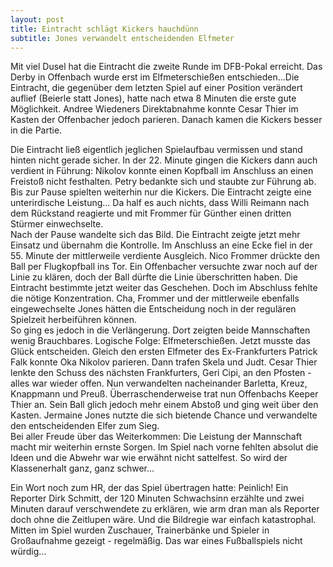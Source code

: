 ```yaml
---
layout: post
title: Eintracht schlägt Kickers hauchdünn
subtitle: Jones verwandelt entscheidenden Elfmeter
---
```


Mit viel Dusel hat die Eintracht die zweite Runde im DFB-Pokal erreicht. Das Derby in Offenbach wurde erst im Elfmeterschießen entschieden...Die Eintracht, die gegenüber dem letzten Spiel auf einer Position verändert auflief (Beierle statt Jones), hatte nach etwa 8 Minuten die erste gute Möglichkeit. Andree Wiedeners Direktabnahme konnte Cesar Thier im Kasten der Offenbacher jedoch parieren. Danach kamen die Kickers besser in die Partie.

Die Eintracht ließ eigentlich jeglichen Spielaufbau vermissen und stand hinten nicht gerade sicher. In der 22. Minute gingen die Kickers dann auch verdient in Führung: Nikolov konnte einen Kopfball im Anschluss an einen Freistoß nicht festhalten. Petry bedankte sich und staubte zur Führung ab. Bis zur Pause spielten weiterhin nur die Kickers. Die Eintracht zeigte eine unterirdische Leistung... Da half es auch nichts, dass Willi Reimann nach dem Rückstand reagierte und mit Frommer für Günther einen dritten Stürmer einwechselte.  
Nach der Pause wandelte sich das Bild. Die Eintracht zeigte jetzt mehr Einsatz und übernahm die Kontrolle. Im Anschluss an eine Ecke fiel in der 55. Minute der mittlerweile verdiente Ausgleich. Nico Frommer drückte den Ball per Flugkopfball ins Tor. Ein Offenbacher versuchte zwar noch auf der Linie zu klären, doch der Ball dürfte die Linie überschritten haben. Die Eintracht bestimmte jetzt weiter das Geschehen. Doch im Abschluss fehlte die nötige Konzentration. Cha, Frommer und der mittlerweile ebenfalls eingewechselte Jones hätten die Entscheidung noch in der regulären Spielzeit herbeiführen können.  
So ging es jedoch in die Verlängerung. Dort zeigten beide Mannschaften wenig Brauchbares. Logische Folge: Elfmeterschießen. Jetzt musste das Glück entscheiden. Gleich den ersten Elfmeter des Ex-Frankfurters Patrick Falk konnte Oka Nikolov parieren. Dann trafen Skela und Judt. Cesar Thier lenkte den Schuss des nächsten Frankfurters, Geri Cipi, an den Pfosten - alles war wieder offen. Nun verwandelten nacheinander Barletta, Kreuz, Knappmann und Preuß. Überraschenderweise trat nun Offenbachs Keeper Thier an. Sein Ball glich jedoch mehr einem Abstoß und ging weit über den Kasten. Jermaine Jones nutzte die sich bietende Chance und verwandelte den entscheidenden Elfer zum Sieg.  
Bei aller Freude über das Weiterkommen: Die Leistung der Mannschaft macht mir weiterhin ernste Sorgen. Im Spiel nach vorne fehlten absolut die Ideen und die Abwehr war wie erwähnt nicht sattelfest. So wird der Klassenerhalt ganz, ganz schwer...

Ein Wort noch zum HR, der das Spiel übertragen hatte: Peinlich! Ein Reporter Dirk Schmitt, der 120 Minuten Schwachsinn erzählte und zwei Minuten darauf verschwendete zu erklären, wie arm dran man als Reporter doch ohne die Zeitlupen wäre. Und die Bildregie war einfach katastrophal. Mitten im Spiel wurden Zuschauer, Trainerbänke und Spieler in Großaufnahme gezeigt - regelmäßig. Das war eines Fußballspiels nicht würdig...
